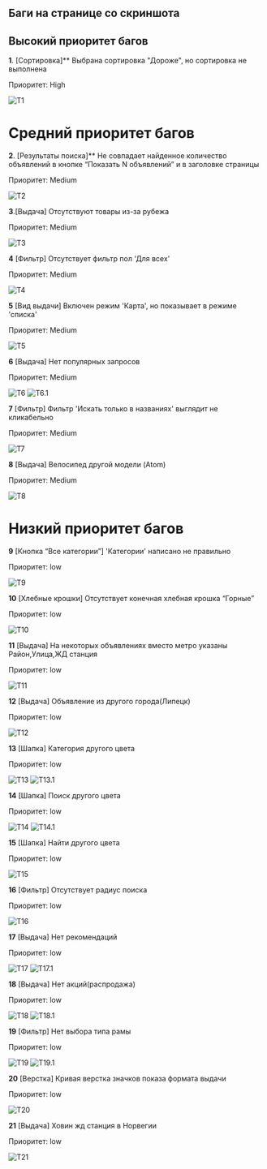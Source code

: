 ## Баги на странице со скриншота

## Высокий приоритет багов

**1**. [Сортировка]** Выбрана сортировка "Дороже", но сортировка не выполнена 

Приоритет: High 

![T1](https://github.com/dejaview666/avito/blob/main/task1/screenshots/b1.PNG)


# Средний приоритет багов

**2**. [Результаты поиска]** Не совпадает найденное количество объявлений в кнопке “Показать N объявлений” и в заголовке страницы  

Приоритет: Medium 

![T2](https://github.com/dejaview666/avito/blob/main/task1/screenshots/b2.PNG)

**3**.[Выдача] Отсутствуют товары из-за рубежа

Приоритет: Medium

![T3](https://github.com/dejaview666/avito/blob/main/task1/screenshots/b3.png)

**4** [Фильтр] Отсутствует фильтр пол 'Для всех'

Приоритет: Medium

![T4](https://github.com/dejaview666/avito/blob/main/task1/screenshots/b3.png)

**5** [Вид выдачи] Включен режим 'Карта', но показывает в режиме 'списка'

Приоритет: Medium

![T5](https://github.com/dejaview666/avito/blob/main/task1/screenshots/b5.PNG)

**6** [Выдача] Нет популярных запросов

Приоритет: Medium

![T6](https://github.com/dejaview666/avito/blob/main/task1/screenshots/b6.PNG)
![T6.1](https://github.com/dejaview666/avito/blob/main/task1/screenshots/b6.1.PNG)

**7** [Фильтр] Фильтр 'Искать только в названиях' выглядит не кликабельно

Приоритет: Medium

![T7](https://github.com/dejaview666/avito/blob/main/task1/screenshots/b7.PNG)

**8** [Выдача] Велосипед другой модели (Atom)

Приоритет: Medium

![T8](https://github.com/dejaview666/avito/blob/main/task1/screenshots/b8.PNG)

# Низкий приоритет багов

**9** [Кнопка “Все категории”] 'Категории' написано не правильно

Приоритет: low

![T9](https://github.com/dejaview666/avito/blob/main/task1/screenshots/b9.PNG)

**10** [Хлебные крошки] Отсутствует конечная хлебная крошка “Горные” 

Приоритет: low 

![T10](https://github.com/dejaview666/avito/blob/main/task1/screenshots/b10.PNG)

**11** [Выдача] На некоторых объявлениях вместо метро указаны Район,Улица,ЖД станция

Приоритет: low  

![T11](https://github.com/dejaview666/avito/blob/main/task1/screenshots/b11.PNG)

**12** [Выдача] Объявление из другого города(Липецк)

Приоритет: low

![T12](https://github.com/dejaview666/avito/blob/main/task1/screenshots/b12.PNG)

**13** [Шапка] Категория другого цвета

Приоритет: low

![T13](https://github.com/dejaview666/avito/blob/main/task1/screenshots/b13.PNG)
![T13.1](https://github.com/dejaview666/avito/blob/main/task1/screenshots/b13.1.PNG)

**14** [Шапка] Поиск другого цвета

 Приоритет: low

![T14](https://github.com/dejaview666/avito/blob/main/task1/screenshots/b14.PNG)
![T14.1](https://github.com/dejaview666/avito/blob/main/task1/screenshots/b14.1.PNG)

**15** [Шапка] Найти другого цвета

Приоритет: low

![T15](https://github.com/dejaview666/avito/blob/main/task1/screenshots/b15.PNG)

**16** [Фильтр] Отсутствует радиус поиска

Приоритет: low

![T16](https://github.com/dejaview666/avito/blob/main/task1/screenshots/b16.PNG)

**17** [Выдача] Нет рекомендаций

Приоритет: low 

![T17](https://github.com/dejaview666/avito/blob/main/task1/screenshots/b17.PNG)
![T17.1](https://github.com/dejaview666/avito/blob/main/task1/screenshots/b17.1.PNG)

**18** [Выдача] Нет акций(распродажа)

Приоритет: low 

![T18](https://github.com/dejaview666/avito/blob/main/task1/screenshots/b18.PNG)
![T18.1](https://github.com/dejaview666/avito/blob/main/task1/screenshots/b18.1.PNG)

**19** [Фильтр] Нет выбора типа рамы

Приоритет: low 

![T19](https://github.com/dejaview666/avito/blob/main/task1/screenshots/b19.PNG)
![T19.1](https://github.com/dejaview666/avito/blob/main/task1/screenshots/b19.1.PNG)

**20** [Верстка] Кривая верстка значков показа формата выдачи

Приоритет: low 

![T20](https://github.com/dejaview666/avito/blob/main/task1/screenshots/b20.PNG)

**21** [Выдача] Ховин жд станция в Норвегии 

Приоритет: low 

![T21](https://github.com/dejaview666/avito/blob/main/task1/screenshots/b21.PNG)
